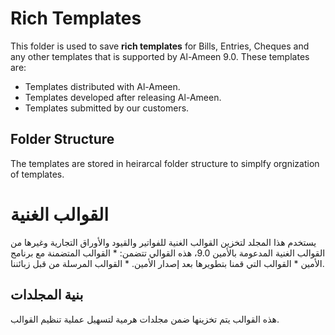 # Rich Templates
This folder is used to save <b>rich templates</b> for Bills, Entries, Cheques and any other templates that is supported by Al-Ameen 9.0. These templates are:
* Templates distributed with Al-Ameen.
* Templates developed after releasing Al-Ameen.
* Templates submitted by our customers.

<h2>Folder Structure</h2>
The templates are stored in heirarcal folder structure to simplfy orgnization of templates.

<h1>القوالب الغنية</h1>
يستخدم هذا المجلد لتخزين القوالب الغنية  للفواتير والقيود والأوراق التجارية وغيرها من القوالب الغنية المدعومة بالأمين 9.0، هذه القوالي تتضمن:
* القوالب المتضمنة مع برنامج الأمين
* القوالب التي قمنا بتطويرها بعد إصدار الأمين.
* القوالب المرسلة من قبل زبائننا.

<h2>بنية المجلدات</h2>
هذه القوالب يتم تخزينها ضمن مجلدات هرمية لتسهيل عملية تنظيم القوالب.

